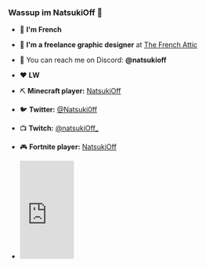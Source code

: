 ### Wassup im NatsukiOff 👋

- 🥖 **I'm French**
- 🎨 **I'm a freelance graphic designer** at [The French Attic](https://dsc.gg/thefrenchattic)
- 💬 You can reach me on Discord: **@natsukioff**
- ❤️ **LW**
- ⛏️ **Minecraft player:** [NatsukiOff](https://fr.namemc.com/profile/NatsukiOff.1)
- 🐦 **Twitter:** [@Natsuki0ff](https://twitter.com/Natsuki0ff)
- 📺 **Twitch:** [@natsukiOff_](https://www.twitch.tv/natsukioff_)
- 🎮 **Fortnite player:** [NatsukiOff](https://fortnitetracker.com/profile/all/NatsukiOff)

- <iframe width="110" height="200" src="https://www.myinstants.com/instant/bye-bye-mewing-98347/embed/" frameborder="0" scrolling="no"></iframe>
